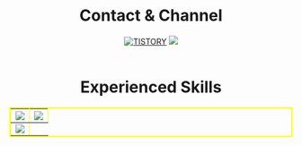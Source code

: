 <h1 align=center>Contact & Channel</h1>
<div align=center>
  <a href="https://odhok.tistory.com" target="_blank"><img alt="TISTORY" src ="https://img.shields.io/badge/Tistory-white.svg?&style=for-the-badge"/></a>
  <a href="mailto:ssuny303@gmail.com"><img src="https://img.shields.io/badge/Gmail-EA4335?style=for-the-badge&logo=Gmail&logoColor=white"/></a>
</div>
<br>

<h1 align=center>Experienced Skills</h1>
<div align=center>
  <table border=2 bordercolor=yellow align=center>
    <th><img src="https://img.shields.io/badge/JavaScript-F7DF1E?style=for-the-badge&logo=JavaScript&logoColor=white"/></th>
    <th><img src="https://img.shields.io/badge/Python-3776AB?style=for-the-badge&logo=Python&logoColor=white"/></th>
    <tr>
      <td><img src="https://img.shields.io/badge/Node.js-339933?style=for-the-badge&logo=Node.js&logoColor=white"/></td>
    </tr>
  </table>
</div>
